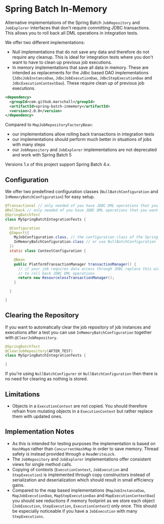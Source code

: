 Spring Batch In-Memory
======================

Alternative implementations of the Spring Batch `JobRepository` and `JobExplorer` interfaces that don't require committing JDBC transactions. This allows you to roll back all DML operations in integration tests.

We offer two different implementations:

- Null implementations that do not save any data and therefore do not require any cleanup. This is ideal for integration tests where you don't want to have to clean up previous job executions.
- In memory implementations that save all data in memory. These are intended as replacements for the Jdbc based DAO implementations (`JdbcJobInstanceDao`, `JdbcJobExecutionDao`, `JdbcStepExecutionDao` and `JdbcExecutionContextDao`). These require clean up of previous job executions.

```xml
<dependency>
  <groupId>com.github.marschall</groupId>
  <artifactId>spring-batch-inmemory</artifactId>
  <version>2.0.0</version>
</dependency>
```

Compared to `MapJobRepositoryFactoryBean`:

- our implementations allow rolling back transactions in integration tests
- our implementations should perform much better in situations of jobs with many steps
- our `JobRepository` and `JobExplorer` implementations are not deprecated and work with Spring Batch 5

Versions 1.x of this project support Spring Batch 4.x.

Configuration
-------------

We offer two predefined configuration classes (`NullBatchConfiguration` and `InMemoryBatchConfiguration`) for easy setup.

```java
@Transactional // only needed of you have JDBC DML operations that you want to rollback
@Rollback // only needed of you have JDBC DML operations that you want to rollback
@SpringBatchTest
class MySpringBatchIntegrationTests {

  @Configuration
  @Import({
    MyJobConfiguration.class, // the configuration class of the Spring Batch job or step you want to test
    InMemoryBatchConfiguration.class // or use NullBatchConfiguration
  })
  static class ContextConfiguration {

    @Bean
    public PlatformTransactionManager transactionManager() {
      // if your job requires data access through JDBC replace this with DataSourceTransactionManager
      // to roll back JDBC DML operations 
      return new ResourcelessTransactionManager();
    }

  }

}
```

Clearing the Repository
-----------------------

If you want to automatically clear the job repository of job instances and executions after a test you can use `InMemoryBatchConfiguration` together with `@ClearJobRepository`.

```java
@SpringBatchTest
@ClearJobRepository(AFTER_TEST)
class MySpringBatchIntegrationTests {

}
```

If you're using `NullBatchConfigurer` or `NullBatchConfiguration` then there is no need for clearing as nothing is stored.

Limitations
-----------

- Objects in a `ExecutionContext` are not copied. You should therefore refrain from mutating objects in a `ExecutionContext` but rather replace them with updated ones.


Implementation Notes
--------------------

- As this is intended for testing purposes the implementation is based on `HashMap`s rather than `ConcurrentHashMap` in order to save memory. Thread safety is instead provided through a `ReadWriteLock`.
- The `JobRepository` and `JobExplorer` implementations offer consistent views for single method calls.
- Copying of contexts (`ExecutionContext`, `JobExecution` and `StepExecution`) is implemented through copy constructors instead of serialization and deserialization which should result in small efficiency gains.
- Compared to the map based implementations (`MapJobInstanceDao`, `MapJobExecutionDao`, `MapStepExecutionDao` and `MapExecutionContextDao`) you should see reductions if memory footprint as we store each object (`JobExecution`, `StepExecution`, `ExecutionContext`) only once. This should be especially noticeable if you have a `JobExecution` with many `StepExecutions`.
